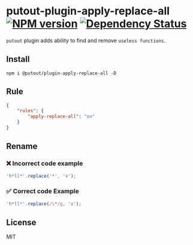# putout-plugin-apply-replace-all [![NPM version][NPMIMGURL]][NPMURL] [![Dependency Status][DependencyStatusIMGURL]][DependencyStatusURL]

[NPMIMGURL]:                https://img.shields.io/npm/v/@putout/plugin-apply-replace-all.svg?style=flat&longCache=true
[NPMURL]:                   https://npmjs.org/package/@putout/plugin-apply-replace-all "npm"

[DependencyStatusURL]:      https://david-dm.org/coderaiser/putout?path=packages/plugin-apply-replace-all
[DependencyStatusIMGURL]:   https://david-dm.org/coderaiser/putout.svg?path=packages/plugin-apply-replace-all

`putout` plugin adds ability to find and remove `useless functions`.

## Install

```
npm i @putout/plugin-apply-replace-all -D
```

## Rule

```json
{
    "rules": {
        "apply-replace-all": "on"
    }
}
```

## Rename

### ❌ Incorrect code example

```js
'h*ll*'.replace('*', 'x');
```

### ✅ Correct code Example

```js
'h*ll*'.replace(/\*/g, 'x');
```

## License

MIT

